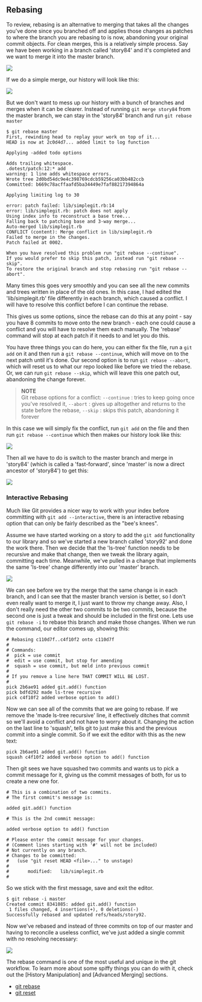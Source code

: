 <!--
SPDX-FileCopyrightText: 2008 Geoffrey Grosenbach <boss@topfunky.com>
SPDX-FileCopyrightText: 2008 Scott Chacon <schacon@gmail.com>
SPDX-FileCopyrightText: 2013 Pascal Borreli <pascal@borreli.com>
SPDX-FileCopyrightText: 2023 Richard Soderberg <rsoderberg@gmail.com>

SPDX-License-Identifier: CC-BY-SA-3.0
-->

## Rebasing

<!-- SIDEBAR
---

#### Rebasing Screencast

This screencast follows roughly the same course as the previous one
on branching and merging,
only we replace merging with rebasing.
This screencast also demonstrates the interactive rebase command
`git rebase -i`.
We also demonstrate some slightly more complex branching,
by using both interactive and normal rebasing techniques simultaneously
on separate branches,
then choosing one and deleting the other.

movie. c7-rebase.mov

---
SIDEBAR -->

To review,
rebasing is an alternative to merging
that takes all the changes you've done since you branched off
and applies those changes as patches
to where the branch you are rebasing to
is now,
abandoning your original commit objects.
For clean merges,
this is a relatively simple process.
Say we have been working in a branch called 'story84'
and it's completed and we want to merge it into the master branch.

![](../artwork/bitmap/repo1.png)

If we do a simple merge,
our history will look like this:

![](../artwork/bitmap/repo.png)

But we don't want to mess up our history
with a bunch of branches and merges when it can be clearer.
Instead of running `git merge story84` from the master branch,
we can stay in the 'story84' branch and run `git rebase master`

```shell
$ git rebase master
First, rewinding head to replay your work on top of it...
HEAD is now at 2c0d4d7... added limit to log function

Applying -added todo options

Adds trailing whitespace.
.dotest/patch:12:* add
warning: 1 line adds whitespace errors.
Wrote tree 2d0bd54dc9e4c398769cdcb59256ca03bb482ccb
Committed: b669c78acffaafd5ba34449e7faf88217394864a

Applying limiting log to 30

error: patch failed: lib/simplegit.rb:14
error: lib/simplegit.rb: patch does not apply
Using index info to reconstruct a base tree...
Falling back to patching base and 3-way merge...
Auto-merged lib/simplegit.rb
CONFLICT (content): Merge conflict in lib/simplegit.rb
Failed to merge in the changes.
Patch failed at 0002.

When you have resolved this problem run "git rebase --continue".
If you would prefer to skip this patch, instead run "git rebase --skip".
To restore the original branch and stop rebasing run "git rebase --abort".
```

Many times this goes very smoothly
and you can see all the new commits and trees written in place of the old ones.
In this case,
I had edited the 'lib/simplegit.rb' file differently in each branch,
which caused a conflict.
I will have to resolve this conflict before I can continue the rebase.

This gives us some options,
since the rebase can do this at any point -
say you have 8 commits to move onto the new branch -
each one could cause a conflict
and you will have to resolve them each manually.
The 'rebase' command will stop at each patch if it needs to
and let you do this.

You have three things you can do here,
you can either fix the file,
run a `git add` on it and then run a `git rebase --continue`,
which will move on to the next patch until it's done.
Our second option is to run `git rebase --abort`,
which will reset us to what our repo looked like
before we tried the rebase.
Or,
we can run `git rebase --skip`,
which will leave this one patch out,
abandoning the change forever.

> **NOTE** \
Git rebase options for a conflict:
`--continue` : tries to keep going once you've resolved it,
`--abort` : gives up altogether and returns to the state before the rebase,
`--skip` : skips this patch,
abandoning it forever

In this case we will simply fix the conflict,
run `git add` on the file and then run `git rebase --continue`
which then makes our history look like this:

![](../artwork/bitmap/repo3.png)

Then all we have to do is switch to the master branch
and merge in 'story84'
(which is called a 'fast-forward',
since 'master' is now a direct ancestor of 'story84')
to get this:

![](../artwork/bitmap/repo4.png)

### Interactive Rebasing

Much like Git provides a nicer way to work with your index
before committing with `git add --interactive`,
there is an interactive rebasing option
that can only be fairly described as the "bee's knees".

Assume we have started working on a story
to add the `git add` functionality to our library
and so we've started a new branch called 'story92' and done the work there.
Then we decide that the 'ls-tree' function needs to be recursive
and make that change,
then we tweak the library again,
committing each time.
Meanwhile,
we've pulled in a change
that implements the same 'ls-tree' change differently
into our 'master' branch.

![](../artwork/bitmap/repo-rebasei1.png)

We can see before we try the merge
that the same change is in each branch,
and I can see that the master branch version is better,
so I don't even really want to merge it,
I just want to throw my change away.
Also,
I don't really need the other two commits to be two commits,
because the second one is just a tweak
and should be included in the first one.
Lets use `git rebase -i` to rebase this branch
and make those changes.
When we run the command,
our editor comes up,
showing this:

```
# Rebasing c110d7f..c4f10f2 onto c110d7f
#
# Commands:
#  pick = use commit
#  edit = use commit, but stop for amending
#  squash = use commit, but meld into previous commit
#
# If you remove a line here THAT COMMIT WILL BE LOST.
#
pick 2b6ae91 added git.add() function
pick bdfd292 made ls-tree recursive
pick c4f10f2 added verbose option to add()
```

Now we can see all of the commits that we are going to rebase.
If we remove the 'made ls-tree recursive' line,
it effectively ditches that commit
so we'll avoid a conflict and not have to worry about it.
Changing the action on the last line to 'squash',
tells git to just make this and the previous commit
into a single commit.
So if we exit the editor with this as the new text:

```
pick 2b6ae91 added git.add() function
squash c4f10f2 added verbose option to add() function
```

Then git sees we have squashed two commits
and wants us to pick a commit message for it,
giving us the commit messages of both,
for us to create a new one for.

```
# This is a combination of two commits.
# The first commit's message is:

added git.add() function

# This is the 2nd commit message:

added verbose option to add() function

# Please enter the commit message for your changes.
# (Comment lines starting with '#' will not be included)
# Not currently on any branch.
# Changes to be committed:
#   (use "git reset HEAD <file>..." to unstage)
#
#       modified:   lib/simplegit.rb
#
```

So we stick with the first message,
save and exit the editor.

```shell
$ git rebase -i master
Created commit 8341085: added git.add() function
 1 files changed, 4 insertions(+), 0 deletions(-)
Successfully rebased and updated refs/heads/story92.
```

Now we've rebased
and instead of three commits on top of our master
and having to reconcile a useless conflict,
we've just added a single commit with no resolving necessary:

![](../artwork/bitmap/repo-rebasei2.png)

The rebase command is one of the most useful and unique
in the git workflow.
To learn more about some spiffy things you can do with it,
check out the [History Manipulation] and [Advanced Merging] sections.

- [git rebase](http://www.kernel.org/pub/software/scm/git/docs/git-rebase.html)
- [git reset](http://www.kernel.org/pub/software/scm/git/docs/git-reset.html)
